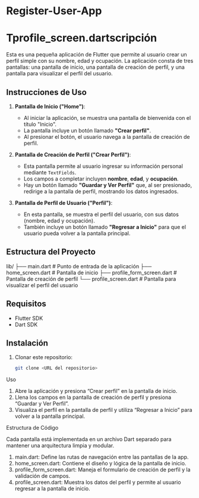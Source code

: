 # Register-User-App

# Tprofile_screen.dartscripción

Esta es una pequeña aplicación de Flutter que permite al usuario crear un perfil simple con su nombre, edad y ocupación. La aplicación consta de tres pantallas: una pantalla de inicio, una pantalla de creación de perfil, y una pantalla para visualizar el perfil del usuario.

## Instrucciones de Uso

1. **Pantalla de Inicio ("Home")**:
    - Al iniciar la aplicación, se muestra una pantalla de bienvenida con el título "Inicio".
    - La pantalla incluye un botón llamado **"Crear perfil"**.
    - Al presionar el botón, el usuario navega a la pantalla de creación de perfil.

2. **Pantalla de Creación de Perfil ("Crear Perfil")**:
    - Esta pantalla permite al usuario ingresar su información personal mediante `TextFields`.
    - Los campos a completar incluyen **nombre**, **edad**, y **ocupación**.
    - Hay un botón llamado **"Guardar y Ver Perfil"** que, al ser presionado, redirige a la pantalla de perfil, mostrando los datos ingresados.

3. **Pantalla de Perfil de Usuario ("Perfil")**:
    - En esta pantalla, se muestra el perfil del usuario, con sus datos (nombre, edad y ocupación).
    - También incluye un botón llamado **"Regresar a Inicio"** para que el usuario pueda volver a la pantalla principal.

## Estructura del Proyecto
lib/
├── main.dart                # Punto de entrada de la aplicación
├── home_screen.dart         # Pantalla de inicio
├── profile_form_screen.dart # Pantalla de creación de perfil
└── profile_screen.dart      # Pantalla para visualizar el perfil del usuario

## Requisitos

- Flutter SDK
- Dart SDK

## Instalación

1. Clonar este repositorio:
   ```bash
   git clone <URL del repositorio>

Uso
1.	Abre la aplicación y presiona “Crear perfil” en la pantalla de inicio.
2.	Llena los campos en la pantalla de creación de perfil y presiona “Guardar y Ver Perfil”.
3.	Visualiza el perfil en la pantalla de perfil y utiliza “Regresar a Inicio” para volver a la pantalla principal.

Estructura de Código

Cada pantalla está implementada en un archivo Dart separado para mantener una arquitectura limpia y modular.
1.	main.dart: Define las rutas de navegación entre las pantallas de la app.
2.	home_screen.dart: Contiene el diseño y lógica de la pantalla de inicio.
3.	profile_form_screen.dart: Maneja el formulario de creación de perfil y la validación de campos.
4.	profile_screen.dart: Muestra los datos del perfil y permite al usuario regresar a la pantalla de inicio.